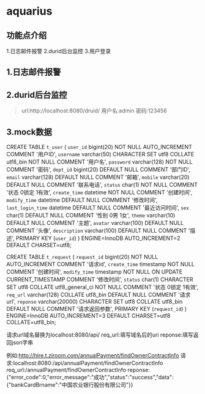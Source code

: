 # aquarius

## 功能点介绍

1.日志邮件报警
2.durid后台监控 
3.用户登录



## 1.日志邮件报警

## 2.durid后台监控 

> url:http://localhost:8080/druid/
> 用户名:admin
> 密码:123456

## 3.mock数据

CREATE TABLE `t_user` (
  `user_id` bigint(20) NOT NULL AUTO_INCREMENT COMMENT '用户ID',
  `username` varchar(50) CHARACTER SET utf8 COLLATE utf8_bin NOT NULL COMMENT '用户名',
  `password` varchar(128) NOT NULL COMMENT '密码',
  `dept_id` bigint(20) DEFAULT NULL COMMENT '部门ID',
  `email` varchar(128) DEFAULT NULL COMMENT '邮箱',
  `mobile` varchar(20) DEFAULT NULL COMMENT '联系电话',
  `status` char(1) NOT NULL COMMENT '状态 0锁定 1有效',
  `create_time` datetime NOT NULL COMMENT '创建时间',
  `modify_time` datetime DEFAULT NULL COMMENT '修改时间',
  `last_login_time` datetime DEFAULT NULL COMMENT '最近访问时间',
  `sex` char(1) DEFAULT NULL COMMENT '性别 0男 1女',
  `theme` varchar(10) DEFAULT NULL COMMENT '主题',
  `avatar` varchar(100) DEFAULT NULL COMMENT '头像',
  `description` varchar(100) DEFAULT NULL COMMENT '描述',
  PRIMARY KEY (`user_id`)
) ENGINE=InnoDB AUTO_INCREMENT=2 DEFAULT CHARSET=utf8;

CREATE TABLE `t_request` (
  `request_id` bigint(20) NOT NULL AUTO_INCREMENT COMMENT '请求id',
  `create_time` timestamp NOT NULL COMMENT '创建时间',
  `modify_time` timestamp NOT NULL ON UPDATE CURRENT_TIMESTAMP COMMENT '修改时间',
  `status` char(1) CHARACTER SET utf8 COLLATE utf8_general_ci NOT NULL COMMENT '状态 0锁定 1有效',
  `req_url` varchar(128) COLLATE utf8_bin DEFAULT NULL COMMENT '请求url',
  `reponse` varchar(20000) CHARACTER SET utf8 COLLATE utf8_bin DEFAULT NULL COMMENT '请求返回参数',
  PRIMARY KEY (`request_id`)
) ENGINE=InnoDB AUTO_INCREMENT=3 DEFAULT CHARSET=utf8 COLLATE=utf8_bin;

请求url域名替换为localhost:8080/api/
req_url:填写域名后的uri
reponse:填写返回json字串

例如:http://hire.t.ziroom.com/annualPayment/findOwnerContractInfo
请求:localhost:8080:/api/annualPayment/findOwnerContractInfo
req_url:/annualPayment/findOwnerContractInfo
reponse:{"error_code":0,"error_message":"成功","status":"success","data":{"bankCardBrname":"中国农业银行股份有限公司"}}



